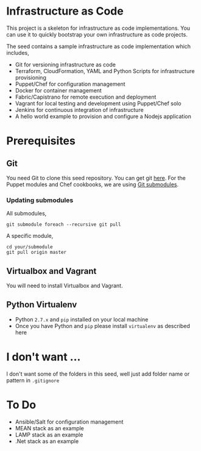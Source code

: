 # Infrastructure as Code
This project is a skeleton for infrastructure as code implementations. You can use it to quickly bootstrap your own infrastructure as code projects.

The seed contains a sample infrastructure as code implementation which includes,

- Git for versioning infrastructure as code 
- Terraform, CloudFormation, YAML and Python Scripts for infrastructure provisioning
- Puppet/Chef for configuration management 
- Docker for container management
- Fabric/Capistrano for remote execution and deployment
- Vagrant for local testing and development using Puppet/Chef solo
- Jenkins for continuous integration of infrastructure  
- A hello world example to provision and configure a Nodejs application

# Prerequisites

## Git
You need Git to clone this seed repository. You can get git [here](http://git-scm.com/). For the Puppet modules and Chef cookbooks, we are using [Git submodules](https://git-scm.com/docs/git-submodule).

### Updating submodules

All submodules,

```
git submodule foreach --recursive git pull
```

A specific module,

```
cd your/submodule
git pull origin master
```

## Virtualbox and Vagrant

You will need to install Virtualbox and Vagrant.


## Python Virtualenv

- Python `2.7.x` and `pip` installed on your local machine
- Once you have Python and `pip` please install `virtualenv` as described here

# I don't want ...
I don't want some of the folders in this seed, well just add folder name or pattern in `.gitignore`

# To Do

- Ansible/Salt for configuration management
- MEAN stack as an example 
- LAMP stack as an example
- .Net stack as an example
